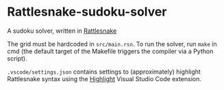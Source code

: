 # Rattlesnake-sudoku-solver

A sudoku solver, written in [Rattlesnake](https://github.com/ValentinAebi/Rattlesnake)

The grid must be hardcoded in `src/main.rsn`. To run the solver, run `make` in cmd (the default target of the Makefile triggers the compiler via a Python script).

`.vscode/settings.json` contains settings to (approximately) highlight Rattlesnake syntax using the [Highlight](https://github.com/fabiospampinato/vscode-highlight) Visual Studio Code extension.
